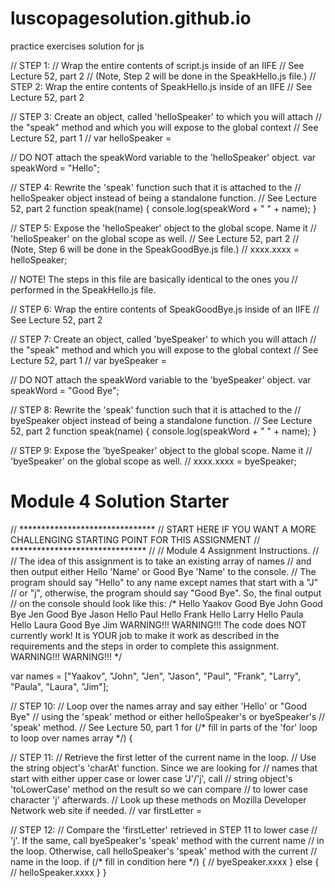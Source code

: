 # luscopagesolution.github.io
practice exercises solution for js

// STEP 1:
// Wrap the entire contents of script.js inside of an IIFE
// See Lecture 52, part 2
// (Note, Step 2 will be done in the SpeakHello.js file.)
// STEP 2: Wrap the entire contents of SpeakHello.js inside of an IIFE
// See Lecture 52, part 2


// STEP 3: Create an object, called 'helloSpeaker' to which you will attach
// the "speak" method and which you will expose to the global context
// See Lecture 52, part 1
// var helloSpeaker =

// DO NOT attach the speakWord variable to the 'helloSpeaker' object.
var speakWord = "Hello";

// STEP 4: Rewrite the 'speak' function such that it is attached to the
// helloSpeaker object instead of being a standalone function.
// See Lecture 52, part 2
function speak(name) {
  console.log(speakWord + " " + name);
}

// STEP 5: Expose the 'helloSpeaker' object to the global scope. Name it
// 'helloSpeaker' on the global scope as well.
// See Lecture 52, part 2
// (Note, Step 6 will be done in the SpeakGoodBye.js file.)
// xxxx.xxxx = helloSpeaker;

// NOTE! The steps in this file are basically identical to the ones you
// performed in the SpeakHello.js file.

// STEP 6: Wrap the entire contents of SpeakGoodBye.js inside of an IIFE
// See Lecture 52, part 2


// STEP 7: Create an object, called 'byeSpeaker' to which you will attach
// the "speak" method and which you will expose to the global context
// See Lecture 52, part 1
// var byeSpeaker =

// DO NOT attach the speakWord variable to the 'byeSpeaker' object.
var speakWord = "Good Bye";

// STEP 8: Rewrite the 'speak' function such that it is attached to the
// byeSpeaker object instead of being a standalone function.
// See Lecture 52, part 2
function speak(name) {
  console.log(speakWord + " " + name);
}

// STEP 9: Expose the 'byeSpeaker' object to the global scope. Name it
// 'byeSpeaker' on the global scope as well.
// xxxx.xxxx = byeSpeaker;


<!DOCTYPE html>
<html>
<head>
  <meta charset="utf-8">
  <title>Module 4 Solution Starter</title>
  <script>
    var names = []; // DO NOT REMOVE
  </script>
  <script src="SpeakHello.js"></script>
  <script src="SpeakGoodBye.js"></script>
  <script src="script.js"></script>
</head>
<body>
  <h1>Module 4 Solution Starter</h1>
</body>
</html>

// *******************************
// START HERE IF YOU WANT A MORE CHALLENGING STARTING POINT FOR THIS ASSIGNMENT
// *******************************
//
// Module 4 Assignment Instructions.
//
// The idea of this assignment is to take an existing array of names
// and then output either Hello 'Name' or Good Bye 'Name' to the console.
// The program should say "Hello" to any name except names that start with a "J"
// or "j", otherwise, the program should say "Good Bye". So, the final output
// on the console should look like this:
/*
Hello Yaakov
Good Bye John
Good Bye Jen
Good Bye Jason
Hello Paul
Hello Frank
Hello Larry
Hello Paula
Hello Laura
Good Bye Jim
WARNING!!! WARNING!!!
The code does NOT currently work! It is YOUR job to make it work
as described in the requirements and the steps in order to complete this
assignment.
WARNING!!! WARNING!!!
*/



var names = ["Yaakov", "John", "Jen", "Jason", "Paul", "Frank", "Larry", "Paula", "Laura", "Jim"];

// STEP 10:
// Loop over the names array and say either 'Hello' or "Good Bye"
// using the 'speak' method or either helloSpeaker's or byeSpeaker's
// 'speak' method.
// See Lecture 50, part 1
for (/* fill in parts of the 'for' loop to loop over names array */) {

  // STEP 11:
  // Retrieve the first letter of the current name in the loop.
  // Use the string object's 'charAt' function. Since we are looking for
  // names that start with either upper case or lower case 'J'/'j', call
  // string object's 'toLowerCase' method on the result so we can compare
  // to lower case character 'j' afterwards.
  // Look up these methods on Mozilla Developer Network web site if needed.
  // var firstLetter =

  // STEP 12:
  // Compare the 'firstLetter' retrieved in STEP 11 to lower case
  // 'j'. If the same, call byeSpeaker's 'speak' method with the current name
  // in the loop. Otherwise, call helloSpeaker's 'speak' method with the current
  // name in the loop.
  if (/* fill in condition here */) {
    // byeSpeaker.xxxx
  } else {
    // helloSpeaker.xxxx
  }
}
